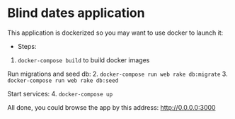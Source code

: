 # Blind dates application

This application is dockerized so you may want to use docker to launch it:

* Steps:
1. `docker-compose build` to build docker images

Run migrations and seed db:
2. `docker-compose run web rake db:migrate`
3. `docker-compose run web rake db:seed`

Start services:
4. `docker-compose up`

All done, you could browse the app by this address: http://0.0.0.0:3000
